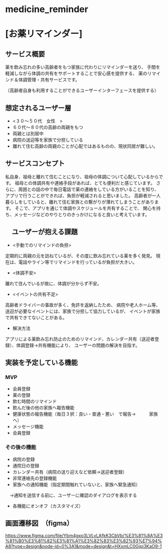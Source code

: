 # medicine_reminder

# [お薬リマインダー]

## サービス概要
薬を飲み忘れの多い高齢者をもつ家族に代わりにリマインダーを送り、
手間を軽減しながら体調の共有をサポートすることで安心感を提供する、
薬のリマインド＆体調管理・共有サービスです。

（高齢者自身も利用することができるユーザーインターフェースを提供する）

## 想定されるユーザー層
*  <３０〜５０代　女性　>
* ６０代〜８０代の高齢の両親をもつ
* 両親とは別居中
* 病院の送迎等を家族で分担している
* 離れて住む高齢の両親のことが心配ではあるものの、現状同居が難しい。

## サービスコンセプト
私自身、祖母と離れて住むことになり、祖母の体調について心配しているからです。
祖母との体調共有や連絡手段があれば、とても便利だと感じています。
さらに、周囲との話の中で毎日電話で薬の連絡をしている方がいることを知り、
アプリで行うことができれば、負担が軽減されると思いました。
高齢者が一人暮らしをしていると、離れて住む家族との繋がりが薄れてしまうことがあります。
そこで、アプリを通じて体調やスケジュールを共有することで、
関心を持ち、メッセージなどのやりとりのきっかけになると良いと考えています。

## 　ユーザーが抱える課題
* <手動でのリマインドの負担>
  
定期的に両親の元を訪ねているが、その度に飲み忘れている薬を多く発見。
現在は、電話やライン等でリマインドを行っているが負担が大きい。

* <体調不安>
  
離れて住んでいるが故に、体調が分からず不安。

* <イベントの共有不足>
  
高齢者ドライバーの事故が多く、免許を返納したため、
病院や老人ホーム等、送迎が必要なイベントには、家族で分担して協力しているが、
イベントが家族で共有できてないことがある。

* 解決方法
  
アプリによる薬飲み忘れ防止のためのリマインド、カレンダー共有（送迎者登録）、体調登録→共有機能により、
ユーザーの問題の解決を目指す。

## 実装を予定している機能
### MVP
* 会員登録
* 薬の登録
* 飲む時間のリマインド
* 飲んだ後の他の家族へ報告機能　
* 健康状態の報告機能（毎日３択：良い・普通・悪い　で報告→　　　家族へ）　　　　
* メッセージ機能
* 会員登録

### その後の機能
* 病院の登録
* 通院日の登録
* カレンダー共有（病院の送り迎えなど依頼→送迎者登録）
* 非常連絡先の登録機能
* 家族への通知機能（指定期間触れていないと、家族へ緊急通知）
  
　→通知を送信する前に、ユーザーに確認のダイアログを表示する
* 各機能にオンオフ（カスタマイズ）

## 画面遷移図　（figma）
https://www.figma.com/file/Ybm4gxo3LVLyLAfkK3CbVb/%E3%81%8A%E3%81%B0%E3%81%82%E3%81%A1%E3%82%83%E3%82%93%E7%94%A8?type=design&node-id=0%3A1&mode=design&t=HXxmLC0Gjpi3KaO9-1


